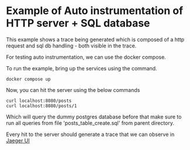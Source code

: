 # Example of Auto instrumentation of HTTP server + SQL database

This example shows a trace being generated which is composed of a http request and sql db handling -
both visible in the trace.

For testing auto instrumentation, we can use the docker compose.

To run the example, bring up the services using the command.

```
docker compose up
```

Now, you can hit the server using the below commands
```
curl localhost:8080/posts
curl localhost:8080/posts/1

```
Which will query the dummy postgres database before that make sure to run all queries from file 'posts_table_create.sql' from parent directory.

Every hit to the server should generate a trace that we can observe in [Jaeger UI](http://localhost:16686/)
